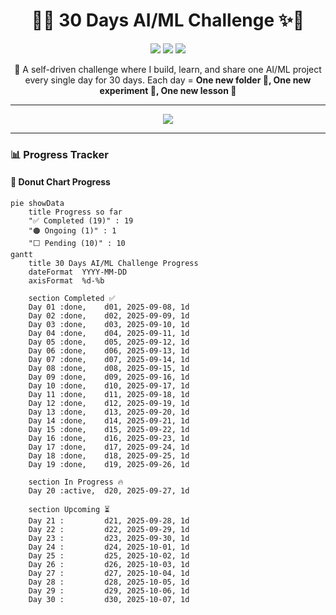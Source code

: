 <!-- HEADER -->
<h1 align="center">🌟✨ 30 Days AI/ML Challenge ✨🌟</h1>

<p align="center">
  <img src="https://img.shields.io/badge/Challenge-30%20Days-ff69b4?style=for-the-badge&logo=target" />
  <img src="https://img.shields.io/badge/Focus-AI%2FML-1E90FF?style=for-the-badge&logo=python" />
  <img src="https://img.shields.io/badge/Status-In%20Progress-FFA500?style=for-the-badge&logo=progress" />
</p>

<p align="center">
  🚀 A self-driven challenge where I build, learn, and share one AI/ML project every single day for 30 days.  
  Each day = <b>One new folder 📂, One new experiment 🧪, One new lesson 📖</b>
</p>

---

<!-- COOL DIVIDER -->
<p align="center">
  <img src="https://img.shields.io/badge/⚡-Keep%20Pushing%20Forward!-purple?style=for-the-badge" />
</p>

---

### 📊 Progress Tracker  

#### 🔵 Donut Chart Progress
```mermaid
pie showData
    title Progress so far
    "✅ Completed (19)" : 19
    "🟠 Ongoing (1)" : 1
    "⬜ Pending (10)" : 10
gantt
    title 30 Days AI/ML Challenge Progress
    dateFormat  YYYY-MM-DD
    axisFormat  %d-%b

    section Completed ✅
    Day 01 :done,    d01, 2025-09-08, 1d
    Day 02 :done,    d02, 2025-09-09, 1d
    Day 03 :done,    d03, 2025-09-10, 1d
    Day 04 :done,    d04, 2025-09-11, 1d
    Day 05 :done,    d05, 2025-09-12, 1d
    Day 06 :done,    d06, 2025-09-13, 1d
    Day 07 :done,    d07, 2025-09-14, 1d
    Day 08 :done,    d08, 2025-09-15, 1d
    Day 09 :done,    d09, 2025-09-16, 1d
    Day 10 :done,    d10, 2025-09-17, 1d
    Day 11 :done,    d11, 2025-09-18, 1d
    Day 12 :done,    d12, 2025-09-19, 1d
    Day 13 :done,    d13, 2025-09-20, 1d
    Day 14 :done,    d14, 2025-09-21, 1d
    Day 15 :done,    d15, 2025-09-22, 1d
    Day 16 :done,    d16, 2025-09-23, 1d
    Day 17 :done,    d17, 2025-09-24, 1d
    Day 18 :done,    d18, 2025-09-25, 1d
    Day 19 :done,    d19, 2025-09-26, 1d

    section In Progress 🔥
    Day 20 :active,  d20, 2025-09-27, 1d

    section Upcoming ⏳
    Day 21 :         d21, 2025-09-28, 1d
    Day 22 :         d22, 2025-09-29, 1d
    Day 23 :         d23, 2025-09-30, 1d
    Day 24 :         d24, 2025-10-01, 1d
    Day 25 :         d25, 2025-10-02, 1d
    Day 26 :         d26, 2025-10-03, 1d
    Day 27 :         d27, 2025-10-04, 1d
    Day 28 :         d28, 2025-10-05, 1d
    Day 29 :         d29, 2025-10-06, 1d
    Day 30 :         d30, 2025-10-07, 1d
